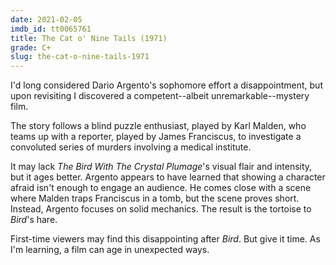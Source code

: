 ```yaml
---
date: 2021-02-05
imdb_id: tt0065761
title: The Cat o' Nine Tails (1971)
grade: C+
slug: the-cat-o-nine-tails-1971
---
```


I'd long considered Dario Argento's sophomore effort a disappointment, but upon revisiting I discovered a competent--albeit unremarkable--mystery film.

<!-- end -->

The story follows a blind puzzle enthusiast, played by Karl Malden, who teams up with a reporter, played by James Franciscus, to investigate a convoluted series of murders involving a medical institute.

It may lack <span data-imdb-id="tt0065143">_The Bird With The Crystal Plumage_</span>'s visual flair and intensity, but it ages better. Argento appears to have learned that showing a character afraid isn't enough to engage an audience. He comes close with a scene where Malden traps Franciscus in a tomb, but the scene proves short. Instead, Argento focuses on solid mechanics. The result is the tortoise to _Bird_'s hare.

First-time viewers may find this disappointing after _Bird_. But give it time. As I'm learning, a film can age in unexpected ways.